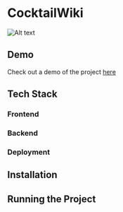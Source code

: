 # CocktailWiki

<img src="\cocktail-wiki\frontend\src\images\logo_final.png" alt="Alt text">

## Demo

Check out a demo of the project <a href="http://scary-glass.surge.sh/" target="_blank">here</a>

## Tech Stack

### Frontend

### Backend

### Deployment

## Installation

## Running the Project
